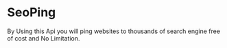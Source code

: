 # SeoPing
By Using this Api you will ping websites to thousands of search engine free of cost and No Limitation.
